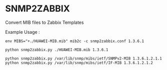 # SNMP2ZABBIX

Convert MIB files to Zabbix Templates

Example Usage :

```
env MIBS="+./HUAWEI-MIB.mib" mib2c -c snmp2zabbix.conf 1.3.6.1

python snmp2zabbix.py ./HUAWEI-MIB.mib 1.3.6.1

python snmp2zabbix.py /var/lib/snmp/mibs/ietf/SNMPv2-MIB 1.3.6.1.2.1.1
python snmp2zabbix.py /var/lib/snmp/mibs/ietf/IF-MIB 1.3.6.1.2.1.2
```